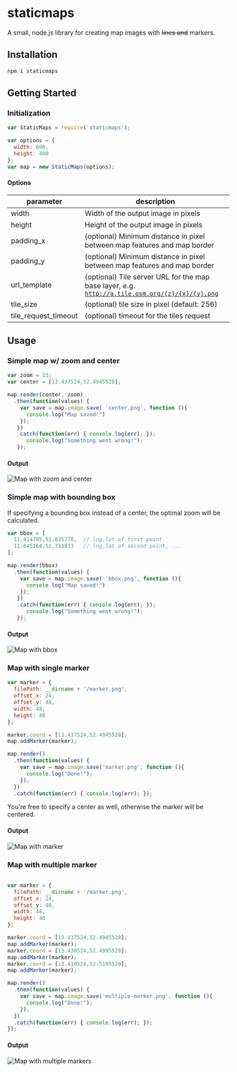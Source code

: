 # staticmaps
A small, node.js library for creating map images with ~~lines and~~ markers.

## Installation

```bash
npm i staticmaps
```
## Getting Started

### Initialization ###
```javascript
var StaticMaps = require('staticmaps');
```
```javascript
var options = {
  width: 600,
  height: 400
};
var map = new StaticMaps(options);
```
#### Options
parameter           | description
------------------- | -------------
width               | Width of the output image in pixels
height              | Height of the output image in pixels
padding_x           | (optional) Minimum distance in pixel between map features and map border
padding_y           | (optional) Minimum distance in pixel between map features and map border
url_template        | (optional) Tile server URL for the map base layer, e.g. <code>http://a.tile.osm.org/{z}/{x}/{y}.png</code>
tile_size           | (optional) tile size in pixel (default: 256)
tile_request_timeout| (optional) timeout for the tiles request

## Usage

### Simple map w/ zoom and center
```javascript
var zoom = 13;
var center = [13.437524,52.4945528];

map.render(center, zoom)
  .then(function(values) {
    var save = map.image.save( 'center.png', function (){
      console.log("Map saved!")  
    });  
   })
   .catch(function(err) { console.log(err); });
      console.log("Something went wrong!");   
   });
```
#### Output
![Map with zoom and center](https://stephangeorg.github.io/staticmaps/sample/center.png)

### Simple map with bounding box

If specifying a bounding box instead of a center, the optimal zoom will be calculated.

```javascript
var bbox = [
  11.414795,51.835778,  // lng,lat of first point
  11.645164,51.733833   // lng,lat of second point, ...
];

map.render(bbox)
  .then(function(values) {
    var save = map.image.save( 'bbox.png', function (){
      console.log("Map saved!")  
    });  
   })
   .catch(function(err) { console.log(err); });
      console.log("Something went wrong!");   
   });
```
#### Output
![Map with bbox](https://stephangeorg.github.io/staticmaps/sample/bbox.png)

### Map with single marker

```javascript
var marker = {
  filePath: __dirname + '/marker.png',
  offset_x: 24,
  offset_y: 48,
  width: 48,
  height: 48
};

marker.coord = [13.437524,52.4945528];
map.addMarker(marker);

map.render()
  .then(function(values) {
    var save = map.image.save('marker.png', function (){
      console.log("Done!");
    });
  })
  .catch(function(err) { console.log(err); });

```
You're free to specify a center as well, otherwise the marker will be centered.

#### Output
![Map with marker](https://stephangeorg.github.io/staticmaps/sample/marker.png)

### Map with multiple marker
```javascript

var marker = {
  filePath: __dirname + '/marker.png',
  offset_x: 24,
  offset_y: 48,
  width: 48,
  height: 48
};

marker.coord = [13.437524,52.4945528];
map.addMarker(marker);
marker.coord = [13.430524,52.4995528];
map.addMarker(marker);
marker.coord = [13.410524,52.5195528];
map.addMarker(marker);

map.render()
  .then(function(values) {
    var save = map.image.save('multiple-marker.png', function (){
      console.log("Done!");
    });
  })
  .catch(function(err) { console.log(err); });
});

```
#### Output
![Map with multiple markers](https://stephangeorg.github.io/staticmaps/sample/multiple-marker.png)
